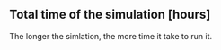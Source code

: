 

## Total time of the simulation [hours]

The longer the simlation, the more time it take to run it. 

